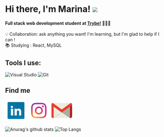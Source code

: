 # Hi there, I'm Marina! <img src="https://raw.githubusercontent.com/MartinHeinz/MartinHeinz/master/wave.gif" width="30px">
#### Full stack web development student at [Trybe!](https://www.betrybe.com/) 🧑🏼‍💻


  💡  Collaboration: ask anything you want! I'm learning, but I'm glad to help if I can !
  <br />
  📚  Studying : React, MySQL
  
## Tools I use:
<a target="_blank"><img alt="Visual Studio" src="https://img.shields.io/badge/Visual%20Studio-%2312100E.svg?logo=visual-studio&style=for-the-badge&logoColor=purple"/></a> 
<a target="_blank"><img alt="Git" src="https://img.shields.io/badge/Git-%2312100E.svg?logo=git&style=for-the-badge"/></a> 

## Find me 
[![LinkedIn](linkedin1.png)](https://www.linkedin.com/in/marina-alane/)
[![Instagram](instagram.png)](https://www.instagram.com/alanemarina/)
[![Mail](mail.png)](mailto:marinaalane17@gmail.com)





![Anurag's github stats](https://github-readme-stats.vercel.app/api?username=MarinaAlane&theme=dracula&show_icons=true)
![Top Langs](https://github-readme-stats.vercel.app/api/top-langs/?username=MarinaAlane&layout=compact)





